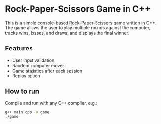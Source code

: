 # Rock-Paper-Scissors Game in C++

This is a simple console-based Rock-Paper-Scissors game written in C++.  
The game allows the user to play multiple rounds against the computer, tracks wins, losses, and draws, and displays the final winner.

## Features
- User input validation
- Random computer moves
- Game statistics after each session
- Replay option

## How to run
Compile and run with any C++ compiler, e.g.:
```bash
g++ main.cpp -o game
./game
